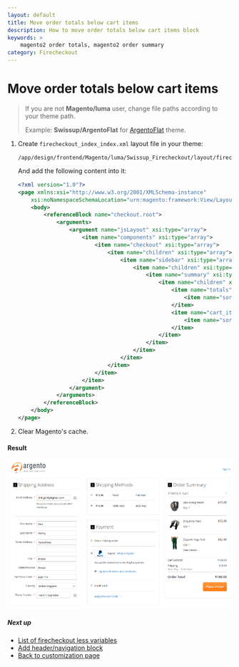 ```yaml
---
layout: default
title: Move order totals below cart items
description: How to move order totals below cart items block
keywords: >
    magento2 order totals, magento2 order summary
category: Firecheckout
---
```


# Move order totals below cart items

> If you are not **Magento/luma** user, change file paths according to your
> theme path.
>
> Example: **Swissup/ArgentoFlat** for [ArgentoFlat](/m2/argento/) theme.

 1. Create `firecheckout_index_index.xml` layout file in your theme:

    ```
    /app/design/frontend/Magento/luma/Swissup_Firecheckout/layout/firecheckout_index_index.xml
    ```

    And add the following content into it:

    ```xml
    <?xml version="1.0"?>
    <page xmlns:xsi="http://www.w3.org/2001/XMLSchema-instance"
        xsi:noNamespaceSchemaLocation="urn:magento:framework:View/Layout/etc/page_configuration.xsd">
        <body>
            <referenceBlock name="checkout.root">
                <arguments>
                    <argument name="jsLayout" xsi:type="array">
                        <item name="components" xsi:type="array">
                            <item name="checkout" xsi:type="array">
                                <item name="children" xsi:type="array">
                                    <item name="sidebar" xsi:type="array">
                                        <item name="children" xsi:type="array">
                                            <item name="summary" xsi:type="array">
                                                <item name="children" xsi:type="array">
                                                    <item name="totals" xsi:type="array">
                                                        <item name="sortOrder" xsi:type="string">1</item>
                                                    </item>
                                                    <item name="cart_items" xsi:type="array">
                                                        <item name="sortOrder" xsi:type="string">0</item>
                                                    </item>
                                                </item>
                                            </item>
                                        </item>
                                    </item>
                                </item>
                            </item>
                        </item>
                    </argument>
                </arguments>
            </referenceBlock>
        </body>
    </page>
    ```

 2. Clear Magento's cache.

#### Result

![Firecheckout with header navigation](/images/m2/firecheckout/customization/move-order-totals-below-cart-items/firecheckout.png)

##### Next up

- [List of firecheckout less variables](../less-variables/)
- [Add header/navigation block](../change-page-layout/)
- [Back to customization page](../)
